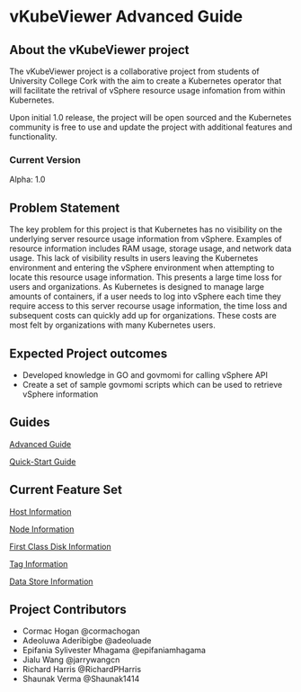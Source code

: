 # vKubeViewer Advanced Guide

## About the vKubeViewer project

The vKubeViewer project is a collaborative project from students of University College Cork with the aim to create a Kubernetes operator that will facilitate the retrival of vSphere resource usage infomation from within Kubernetes. 

Upon initial 1.0 release, the project will be open sourced and the Kubernetes community is free to use and update the project with additional features and functionality. 


### Current Version 
Alpha: 1.0

## Problem Statement

The key problem for this project is that Kubernetes has no visibility on the underlying server resource usage information from vSphere. Examples of resource information includes RAM usage, storage usage, and network data usage. This lack of visibility results in users leaving the Kubernetes environment and entering the vSphere environment when attempting to locate this resource usage information. This presents a large time loss for users and organizations. As Kubernetes is designed to manage large amounts of containers, if a user needs to log into vSphere each time they require access to this server recourse usage information, the time loss and subsequent costs can quickly add up for organizations. These costs are most felt by organizations with many Kubernetes users.  

## Expected Project outcomes

- Developed knowledge in GO and govmomi for calling vSphere API
- Create a set of sample govmomi scripts which can be used to retrieve vSphere information

## Guides

[Advanced Guide](https://github.com/vKubeViewer/vkubeviewer/blob/Richard/docs/vKubeViewer%20Guide.md) 

[Quick-Start Guide](https://github.com/vKubeViewer/vkubeviewer/blob/Richard/docs/QuickStartGuide.md) 


## Current Feature Set

[Host Information](https://github.com/vKubeViewer/vkubeviewer/blob/Richard/docs/Host%20Information.md)

[Node Information](https://github.com/vKubeViewer/vkubeviewer/blob/Richard/docs/Node%20Information.md)

[First Class Disk Information](https://github.com/vKubeViewer/vkubeviewer/blob/Richard/docs/First%20Class%20Disk%20Information.md)

[Tag Information](https://github.com/vKubeViewer/vkubeviewer/blob/Richard/docs/Tag%20Information.md)

[Data Store Information](https://github.com/vKubeViewer/vkubeviewer/blob/Richard/docs/Data%20Store%20Information.md)


## Project Contributors

* Cormac Hogan @cormachogan </br>
* Adeoluwa Aderibigbe @adeoluade </br>
* Epifania Sylivester Mhagama @epifaniamhagama </br>
* Jialu Wang @jarrywangcn </br>
* Richard Harris @RichardPHarris </br>
* Shaunak Verma @Shaunak1414
